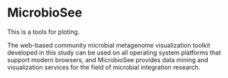 # MicrobioSee
This is a tools for ploting.



The web-based community microbial metagenome visualization toolkit developed in this study can be used on all operating system platforms that support modern browsers, and MicrobioSee provides data mining and visualization services for the field of microbial integration research.

